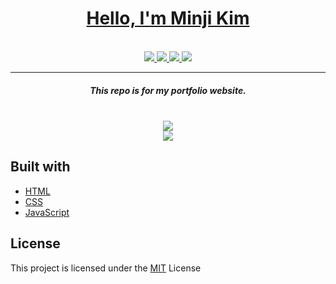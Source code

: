<div align="center">
  <a href="https://minji-mia.com/" target="_blank">
    <h1>Hello, I'm Minji Kim</h1>
  </a> 
  <br />
  <a href="https://www.linkedin.com/in/minji-mia/?locale=en_US" target="_blank">
    <img src=https://img.shields.io/badge/LinkedIn-0077B5?style=for-the-badge&logo=linkedin&logoColor=white />
  </a> 
  <a href="https://github.com/minji-mia" target="_blank">
    <img src=https://img.shields.io/badge/GitHub-100000?style=for-the-badge&logo=github&logoColor=white />
  </a>
  <a href="https://minji-mia.com/" target="_blank">
    <img src=https://img.shields.io/badge/Portfolio-minji--mia.com-brightgreen?style=for-the-badge&logoColor=white />
  </a>
  <a href="mailto:minjikim.cs@gmail.com">
    <img src=https://img.shields.io/badge/Gmail-minjikim.cs%40gmail.com-D14836?style=for-the-badge&logo=gmail&logoColor=white />
  </a>
  <br />
  <hr/>
  <h5>This repo is for my portfolio website.</h5> 
  <br />
  <a href="https://github.com/minji-mia/portfolio/blob/main/LICENSE" target="_blank">
    <img src="https://img.shields.io/badge/license-MIT-green" />
  </a> 
  <br />
  <a href="https://minji-mia.com/" target="_blank">
    <img src=https://user-images.githubusercontent.com/52568892/105366827-640a1780-5bc5-11eb-95f9-ce428e2756f2.png />
  </a>
</div>

## Built with

- [HTML](https://developer.mozilla.org/en-US/docs/Web/HTML)
- [CSS](https://developer.mozilla.org/en-US/docs/Web/CSS)
- [JavaScript](https://developer.mozilla.org/en-US/docs/Web/JavaScript)

## License

This project is licensed under the [MIT](https://github.com/minji-mia/portfolio/blob/main/LICENSE) License
